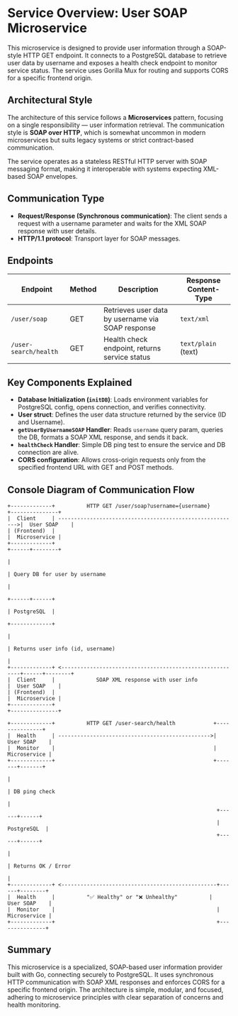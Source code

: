 # Service Overview: User SOAP Microservice
 
This microservice is designed to provide user information through a SOAP-style HTTP GET endpoint. It connects to a PostgreSQL database to retrieve user data by username and exposes a health check endpoint to monitor service status. The service uses Gorilla Mux for routing and supports CORS for a specific frontend origin. 

## Architectural Style

The architecture of this service follows a **Microservices** pattern, focusing on a single responsibility — user information retrieval. The communication style is **SOAP over HTTP**, which is somewhat uncommon in modern microservices but suits legacy systems or strict contract-based communication.

The service operates as a stateless RESTful HTTP server with SOAP messaging format, making it interoperable with systems expecting XML-based SOAP envelopes.

## Communication Type

- **Request/Response (Synchronous communication)**: The client sends a request with a username parameter and waits for the XML SOAP response with user details.
- **HTTP/1.1 protocol**: Transport layer for SOAP messages.
  
## Endpoints

| Endpoint           | Method | Description                         | Response Content-Type  |
|--------------------|--------|-----------------------------------|-----------------------|
| `/user/soap`       | GET    | Retrieves user data by username via SOAP response | `text/xml`            |
| `/user-search/health` | GET    | Health check endpoint, returns service status      | `text/plain` (text)   |

## Key Components Explained

- **Database Initialization (`initDB`)**: Loads environment variables for PostgreSQL config, opens connection, and verifies connectivity.
- **User struct**: Defines the user data structure returned by the service (ID and Username).
- **`getUserByUsernameSOAP` Handler**: Reads `username` query param, queries the DB, formats a SOAP XML response, and sends it back.
- **`healthCheck` Handler**: Simple DB ping test to ensure the service and DB connection are alive.
- **CORS configuration**: Allows cross-origin requests only from the specified frontend URL with GET and POST methods.

## Console Diagram of Communication Flow

```text
+-------------+          HTTP GET /user/soap?username={username}          +---------------+
|  Client     | --------------------------------------------------------->|  User SOAP    |
| (Frontend)  |                                                           |  Microservice |
+-------------+                                                           +------+--------+
                                                                                 |
                                                                                 | Query DB for user by username
                                                                                 |
                                                                          +------+------+
                                                                          | PostgreSQL  |
                                                                          +-------------+
                                                                                 |
                                                                                 | Returns user info (id, username)
                                                                                 |
+-------------+ <---------------------------------------------------------+------+--------+
|  Client     |             SOAP XML response with user info              |  User SOAP    |
| (Frontend)  |                                                           |  Microservice |
+-------------+                                                           +---------------+

+-------------+          HTTP GET /user-search/health            +---------------+
|  Health     | ------------------------------------------------>|  User SOAP    |
|  Monitor    |                                                  |  Microservice |
+-------------+                                                  +-------+-------+
                                                                         |
                                                                         | DB ping check
                                                                         |
                                                                  +------+------+
                                                                  | PostgreSQL  |
                                                                  +------+------+
                                                                         |
                                                                         | Returns OK / Error
                                                                         |
+-------------+ <-------------------------------------------------+------+--------+
|  Health     |          "✅ Healthy" or "❌ Unhealthy"          |  User SOAP    |
|  Monitor    |                                                   |  Microservice |
+-------------+                                                   +---------------+
``` 

## Summary
 
This microservice is a specialized, SOAP-based user information provider built with Go, connecting securely to PostgreSQL. It uses synchronous HTTP communication with SOAP XML responses and enforces CORS for a specific frontend origin. The architecture is simple, modular, and focused, adhering to microservice principles with clear separation of concerns and health monitoring.

